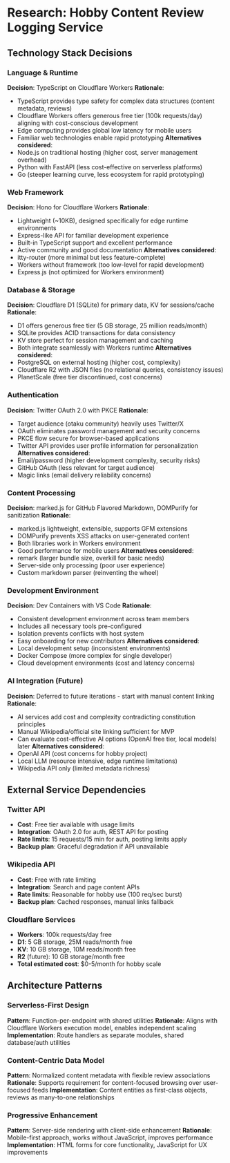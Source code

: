 # Research: Hobby Content Review Logging Service

## Technology Stack Decisions

### Language & Runtime
**Decision**: TypeScript on Cloudflare Workers
**Rationale**: 
- TypeScript provides type safety for complex data structures (content metadata, reviews)
- Cloudflare Workers offers generous free tier (100k requests/day) aligning with cost-conscious development
- Edge computing provides global low latency for mobile users
- Familiar web technologies enable rapid prototyping
**Alternatives considered**: 
- Node.js on traditional hosting (higher cost, server management overhead)
- Python with FastAPI (less cost-effective on serverless platforms)
- Go (steeper learning curve, less ecosystem for rapid prototyping)

### Web Framework
**Decision**: Hono for Cloudflare Workers
**Rationale**:
- Lightweight (~10KB), designed specifically for edge runtime environments
- Express-like API for familiar development experience
- Built-in TypeScript support and excellent performance
- Active community and good documentation
**Alternatives considered**:
- itty-router (more minimal but less feature-complete)
- Workers without framework (too low-level for rapid development)
- Express.js (not optimized for Workers environment)

### Database & Storage
**Decision**: Cloudflare D1 (SQLite) for primary data, KV for sessions/cache
**Rationale**:
- D1 offers generous free tier (5 GB storage, 25 million reads/month)
- SQLite provides ACID transactions for data consistency
- KV store perfect for session management and caching
- Both integrate seamlessly with Workers runtime
**Alternatives considered**:
- PostgreSQL on external hosting (higher cost, complexity)
- Cloudflare R2 with JSON files (no relational queries, consistency issues)
- PlanetScale (free tier discontinued, cost concerns)

### Authentication
**Decision**: Twitter OAuth 2.0 with PKCE
**Rationale**:
- Target audience (otaku community) heavily uses Twitter/X
- OAuth eliminates password management and security concerns
- PKCE flow secure for browser-based applications
- Twitter API provides user profile information for personalization
**Alternatives considered**:
- Email/password (higher development complexity, security risks)
- GitHub OAuth (less relevant for target audience)
- Magic links (email delivery reliability concerns)

### Content Processing
**Decision**: marked.js for GitHub Flavored Markdown, DOMPurify for sanitization
**Rationale**:
- marked.js lightweight, extensible, supports GFM extensions
- DOMPurify prevents XSS attacks on user-generated content
- Both libraries work in Workers environment
- Good performance for mobile users
**Alternatives considered**:
- remark (larger bundle size, overkill for basic needs)
- Server-side only processing (poor user experience)
- Custom markdown parser (reinventing the wheel)

### Development Environment
**Decision**: Dev Containers with VS Code
**Rationale**:
- Consistent development environment across team members
- Includes all necessary tools pre-configured
- Isolation prevents conflicts with host system
- Easy onboarding for new contributors
**Alternatives considered**:
- Local development setup (inconsistent environments)
- Docker Compose (more complex for single developer)
- Cloud development environments (cost and latency concerns)

### AI Integration (Future)
**Decision**: Deferred to future iterations - start with manual content linking
**Rationale**:
- AI services add cost and complexity contradicting constitution principles
- Manual Wikipedia/official site linking sufficient for MVP
- Can evaluate cost-effective AI options (OpenAI free tier, local models) later
**Alternatives considered**:
- OpenAI API (cost concerns for hobby project)
- Local LLM (resource intensive, edge runtime limitations)
- Wikipedia API only (limited metadata richness)

## External Service Dependencies

### Twitter API
- **Cost**: Free tier available with usage limits
- **Integration**: OAuth 2.0 for auth, REST API for posting
- **Rate limits**: 15 requests/15 min for auth, posting limits apply
- **Backup plan**: Graceful degradation if API unavailable

### Wikipedia API
- **Cost**: Free with rate limiting
- **Integration**: Search and page content APIs
- **Rate limits**: Reasonable for hobby use (100 req/sec burst)
- **Backup plan**: Cached responses, manual links fallback

### Cloudflare Services
- **Workers**: 100k requests/day free
- **D1**: 5 GB storage, 25M reads/month free  
- **KV**: 10 GB storage, 10M reads/month free
- **R2** (future): 10 GB storage/month free
- **Total estimated cost**: $0-5/month for hobby scale

## Architecture Patterns

### Serverless-First Design
**Pattern**: Function-per-endpoint with shared utilities
**Rationale**: Aligns with Cloudflare Workers execution model, enables independent scaling
**Implementation**: Route handlers as separate modules, shared database/auth utilities

### Content-Centric Data Model
**Pattern**: Normalized content metadata with flexible review associations
**Rationale**: Supports requirement for content-focused browsing over user-focused feeds
**Implementation**: Content entities as first-class objects, reviews as many-to-one relationships

### Progressive Enhancement
**Pattern**: Server-side rendering with client-side enhancement
**Rationale**: Mobile-first approach, works without JavaScript, improves performance
**Implementation**: HTML forms for core functionality, JavaScript for UX improvements